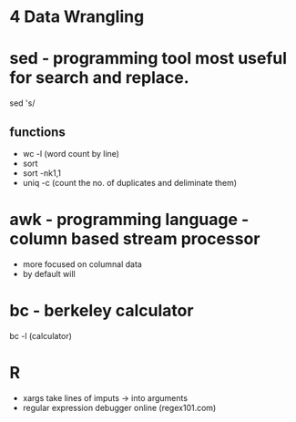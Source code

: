 # 4 Data Wrangling
# sed - programming tool most useful for search and    replace.
sed 's/ 
## functions
- wc -l (word count by line)
- sort
- sort -nk1,1
- uniq -c (count the no. of duplicates and deliminate  them)

# awk - programming language -column based stream      processor
- more focused on columnal data
- by default will

# bc - berkeley calculator
bc -l (calculator)

# R 

- xargs take lines of imputs -> into arguments 
- regular expression debugger online
(regex101.com)
